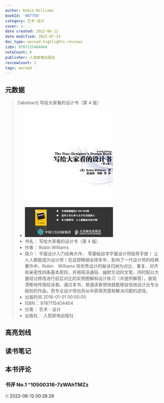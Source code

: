 ```yaml
---
author: Robin Williams
bookId: '907758'
category: 艺术-设计
cover: >-
date created: 2022-06-12
date modified: 2022-07-14
doc_type: weread-highlights-reviews
isbn: 9787115404404
noteCount: 0
publisher: 人民邮电出版社
reviewCount: 1
tags: weread
---
```


## 元数据

> [!abstract] 写给大家看的设计书（第 4 版）
> - ![ 写给大家看的设计书（第4版）|200](Extras/Media/_写给大家看的设计书（第4版）!200.jpg)
> - 书名： 写给大家看的设计书（第 4 版）
> - 作者： Robin Williams
> - 简介： 平面设计入门经典大作、 零基础自学平面设计师指导手册！ 让人人都能成为设计师！在这部畅销全球多年、影响了一代设计师的经典著作中，Robin　Williams 将优秀设计的秘诀归纳为对比、重复、对齐和亲密性四条基本原则，并用简洁通俗、幽默生动的文笔，同时配以大量经过修改进行前后对比的实例图解和设计练习（并提供解答），直观清晰地传授给读者。通过本书，普通读者很快就能够自信地设计出专业级别的作品，而专业设计师也将从中获得灵感和解决问题的途径。
> - 出版时间 2016-01-01 00:00:00
> - ISBN： 9787115404404
> - 分类： 艺术 - 设计
> - 出版社： 人民邮电出版社

## 高亮划线

## 读书笔记

## 本书评论

### 书评 No.1 ^10500316-7zWAhTMZz

⏱ 2022-06-12 00:28:29
